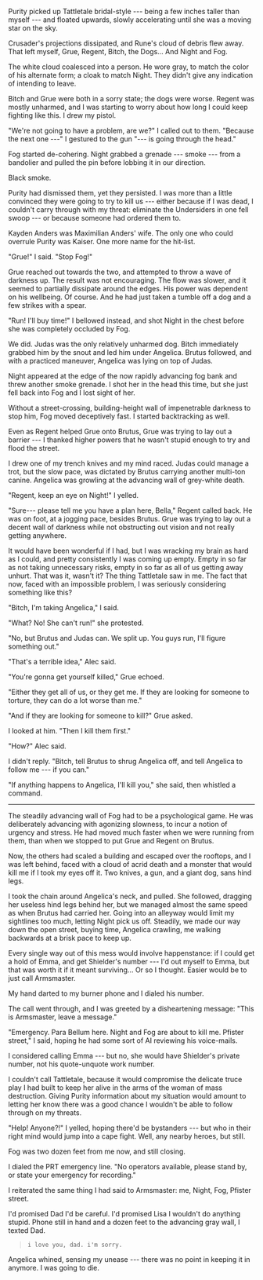Purity picked up Tattletale bridal-style --- being a few inches taller than myself --- and
floated upwards, slowly accelerating until she was a moving star on the sky.

Crusader's projections dissipated, and Rune's cloud of debris flew away. That left myself, Grue,
Regent, Bitch, the Dogs... And Night and Fog.

The white cloud coalesced into a person. He wore gray, to match the color of his
alternate form; a cloak to match Night. They didn't give any indication of intending to leave.

Bitch and Grue were both in a sorry state; the dogs were worse. Regent was mostly unharmed, and
I was starting to worry about how long I could keep fighting like this. I drew my pistol.

"We're not going to have a problem, are we?" I called out to them. "Because the next one ---" I gestured
to the gun "--- is going through the head."

Fog started de-cohering. Night grabbed a grenade --- smoke --- from a bandolier and pulled the pin
before lobbing it in our direction.

Black smoke.

Purity had dismissed them, yet they persisted. I was more than a little convinced they were going to
try to kill us --- either because if I was dead, I couldn't carry through with my threat: eliminate
the Undersiders in one fell swoop --- or because someone had ordered them to.

Kayden Anders was Maximilian Anders' wife. The only one who could overrule Purity was Kaiser.
One more name for the hit-list.

"Grue!" I said. "Stop Fog!"

Grue reached out towards the two, and attempted to throw a wave of darkness up. The result was not
encouraging. The flow was slower, and it seemed to partially dissipate around the edges. His power
was dependent on his wellbeing. Of course. And he had just taken a tumble off a dog and a few strikes
with a spear.

"Run! I'll buy time!" I bellowed instead, and shot Night in the chest before she was completely occluded by Fog.

We did. Judas was the only relatively unharmed dog. Bitch immediately grabbed him by the snout and
led him under Angelica. Brutus followed, and with a practiced maneuver, Angelica was lying on top
of Judas.

Night appeared at the edge of the now rapidly advancing fog bank and threw another smoke grenade.
I shot her in the head this time, but she just fell back into Fog and I lost sight of her.

Without a street-crossing, building-height wall of impenetrable darkness to stop him, Fog moved
deceptively fast. I started backtracking as well.

Even as Regent helped Grue onto Brutus, Grue was trying to lay out a barrier --- I thanked higher
powers that he wasn't stupid enough to try and flood the street.

I drew one of my trench knives and my mind raced. Judas could manage a trot, but the slow pace,
was dictated by Brutus carrying another multi-ton canine. Angelica was growling at the advancing wall of grey-white death.

"Regent, keep an eye on Night!" I yelled.

"Sure--- please tell me you have a plan here, Bella," Regent called back. He was on foot, at a jogging pace,
besides Brutus. Grue was trying to lay out a decent wall of darkness while not obstructing out vision and
not really getting anywhere.

It would have been wonderful if I had, but I was wracking my brain as hard as I could, and pretty consistently
I was coming up empty. Empty in so far as not taking unnecessary risks, empty in so far as all of us getting
away unhurt. That was it, wasn't it? The thing Tattletale saw in me. The fact that now, faced with an impossible problem,
I was seriously considering something like this?

"Bitch, I'm taking Angelica," I said.

"What? No! She can't run!" she protested.

"No, but Brutus and Judas can. We split up. You guys run, I'll figure something out."

"That's a terrible idea," Alec said.

"You're gonna get yourself killed," Grue echoed.

"Either they get all of us, or they get me. If they are looking for someone to torture, they can do a lot
worse than me."

"And if they are looking for someone to kill?" Grue asked.

I looked at him. "Then I kill them first."

"How?" Alec said.

I didn't reply. "Bitch, tell Brutus to shrug Angelica off, and tell Angelica to follow me --- if you can."

"If anything happens to Angelica, I'll kill you," she said, then whistled a command.

----

The steadily advancing wall of Fog had to be a psychological game. He was deliberately advancing with agonizing
slowness, to incur a notion of urgency and stress. He had moved much faster when we were running from them, than
when we stopped to put Grue and Regent on Brutus.

Now, the others had scaled a building and escaped over the rooftops,
and I was left behind, faced with a cloud of acrid death and a monster that would kill
me if I took my eyes off it. Two knives, a gun, and a giant dog, sans hind legs.

I took the chain around Angelica's neck, and pulled. She followed, dragging her useless hind legs behind her,
but we managed almost the same speed as when Brutus had carried her. Going into an alleyway would limit my sightlines
too much, letting Night pick us off. Steadily, we made our way down the open street, buying time, Angelica crawling,
me walking backwards at a brisk pace to keep up.

Every single way out of this mess would involve happenstance: if I could get a hold of Emma, and get Shielder's
number --- I'd out myself to Emma, but that was worth it if it meant surviving... Or so I thought. Easier would
be to just call Armsmaster.

My hand darted to my burner phone and I dialed his number.

The call went through, and I was greeted by a disheartening message: "This is Armsmaster, leave a message."

"Emergency. Para Bellum here. Night and Fog are about to kill me. Pfister street," I said, hoping he had
some sort of AI reviewing his voice-mails.

I considered calling Emma --- but no, she would have Shielder's private number, not his quote-unquote work number.

I couldn't call Tattletale, because it would compromise the delicate truce play I had built to keep her alive
in the arms of the woman of mass destruction. Giving Purity information about my situation would amount to
letting her know there was a good chance I wouldn't be able to follow through on my threats.

"Help! Anyone?!" I yelled, hoping there'd be bystanders --- but who in their right mind would jump into a cape
fight. Well, any nearby heroes, but still.

Fog was two dozen feet from me now, and still closing.

I dialed the PRT emergency line. "No operators available, please stand by, or state your emergency for
recording."

I reiterated the same thing I had said to Armsmaster: me, Night, Fog, Pfister street.

I'd promised Dad I'd be careful. I'd promised Lisa I wouldn't do anything stupid. Phone still in hand
and a dozen feet to the advancing gray wall, I texted Dad.

> ~~~
> i love you, dad. i'm sorry.
> ~~~

Angelica whined, sensing my unease --- there was no point in keeping it in anymore. I was going to die.
